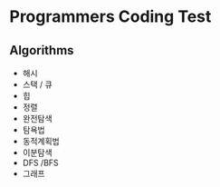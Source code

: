 # Programmers Coding Test

## Algorithms
 - 해시
 - 스택 / 큐
 - 힙
 - 정렬
 - 완전탐색
 - 탐욕법
 - 동적계획법
 - 이분탐색
 - DFS /BFS
 - 그래프
